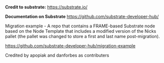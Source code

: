 **Credit to substrate:**
https://substrate.io/

**Documentation on Substrate**
https://github.com/substrate-developer-hub/

Migration example - A repo that contains a FRAME-based Substrate node based on the Node Template that includes a modified version of the Nicks pallet (the pallet was changed to store a first and last name post-migration).

https://github.com/substrate-developer-hub/migration-example

Credited by apopiak and danforbes as contributers 
